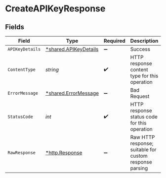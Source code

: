 # CreateAPIKeyResponse


## Fields

| Field                                                         | Type                                                          | Required                                                      | Description                                                   |
| ------------------------------------------------------------- | ------------------------------------------------------------- | ------------------------------------------------------------- | ------------------------------------------------------------- |
| `APIKeyDetails`                                               | [*shared.APIKeyDetails](../../models/shared/apikeydetails.md) | :heavy_minus_sign:                                            | Success                                                       |
| `ContentType`                                                 | *string*                                                      | :heavy_check_mark:                                            | HTTP response content type for this operation                 |
| `ErrorMessage`                                                | [*shared.ErrorMessage](../../models/shared/errormessage.md)   | :heavy_minus_sign:                                            | Bad Request                                                   |
| `StatusCode`                                                  | *int*                                                         | :heavy_check_mark:                                            | HTTP response status code for this operation                  |
| `RawResponse`                                                 | [*http.Response](https://pkg.go.dev/net/http#Response)        | :heavy_minus_sign:                                            | Raw HTTP response; suitable for custom response parsing       |